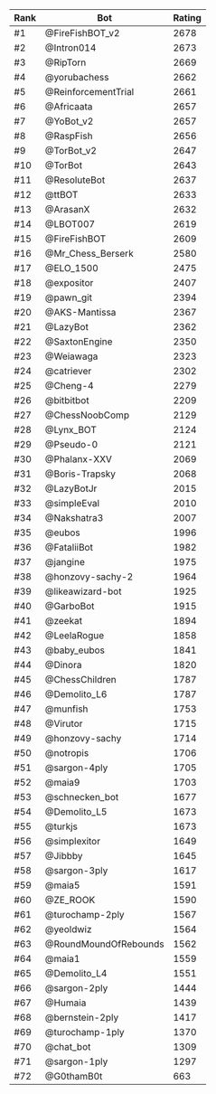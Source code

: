 Rank|Bot|Rating
---|---|---
#1|@FireFishBOT_v2|2678
#2|@Intron014|2673
#3|@RipTorn|2669
#4|@yorubachess|2662
#5|@ReinforcementTrial|2661
#6|@Africaata|2657
#7|@YoBot_v2|2657
#8|@RaspFish|2656
#9|@TorBot_v2|2647
#10|@TorBot|2643
#11|@ResoluteBot|2637
#12|@ttBOT|2633
#13|@ArasanX|2632
#14|@LBOT007|2619
#15|@FireFishBOT|2609
#16|@Mr_Chess_Berserk|2580
#17|@ELO_1500|2475
#18|@expositor|2407
#19|@pawn_git|2394
#20|@AKS-Mantissa|2367
#21|@LazyBot|2362
#22|@SaxtonEngine|2350
#23|@Weiawaga|2323
#24|@catriever|2302
#25|@Cheng-4|2279
#26|@bitbitbot|2209
#27|@ChessNoobComp|2129
#28|@Lynx_BOT|2124
#29|@Pseudo-0|2121
#30|@Phalanx-XXV|2069
#31|@Boris-Trapsky|2068
#32|@LazyBotJr|2015
#33|@simpleEval|2010
#34|@Nakshatra3|2007
#35|@eubos|1996
#36|@FataliiBot|1982
#37|@jangine|1975
#38|@honzovy-sachy-2|1964
#39|@likeawizard-bot|1925
#40|@GarboBot|1915
#41|@zeekat|1894
#42|@LeelaRogue|1858
#43|@baby_eubos|1841
#44|@Dinora|1820
#45|@ChessChildren|1787
#46|@Demolito_L6|1787
#47|@munfish|1753
#48|@Virutor|1715
#49|@honzovy-sachy|1714
#50|@notropis|1706
#51|@sargon-4ply|1705
#52|@maia9|1703
#53|@schnecken_bot|1677
#54|@Demolito_L5|1673
#55|@turkjs|1673
#56|@simplexitor|1649
#57|@Jibbby|1645
#58|@sargon-3ply|1617
#59|@maia5|1591
#60|@ZE_ROOK|1590
#61|@turochamp-2ply|1567
#62|@yeoldwiz|1564
#63|@RoundMoundOfRebounds|1562
#64|@maia1|1559
#65|@Demolito_L4|1551
#66|@sargon-2ply|1444
#67|@Humaia|1439
#68|@bernstein-2ply|1417
#69|@turochamp-1ply|1370
#70|@chat_bot|1309
#71|@sargon-1ply|1297
#72|@G0thamB0t|663
